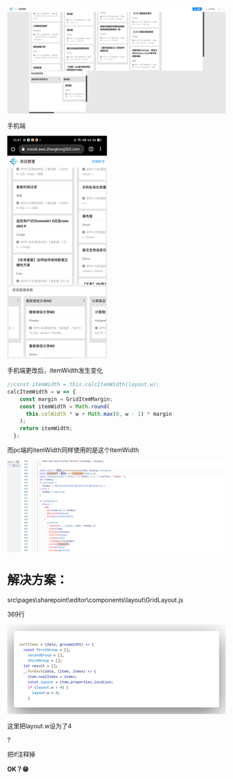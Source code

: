 ![image-20210104104805821](bau616.assets/image-20210104104805821.png)

手机端

<img src="bau616.assets/image-20210104104920341.png" alt="image-20210104104920341" style="zoom:50%;" />

手机端更改后，itemWidth发生变化

```js
//const itemWidth = this.calcItemWidth(layout.w);
calcItemWidth = w => {
    const margin = GridItemMargin;
    const itemWidth = Math.round(
      this.colWidth * w + Math.max(0, w - 1) * margin
    );
    return itemWidth;
  };
```

而pc端的itemWidth同样使用的是这个ItemWidth

![image-20210104121530260](bau616.assets/image-20210104121530260.png)



# 解决方案：

src\pages\sharepoint\editor\components\layout\GridLayout.js 

369行

![code](bau616.assets/code.png)

这里把layout.w设为了4

?

把if注释掉

<b>OK？😁</b>
